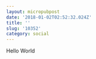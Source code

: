 ```yaml
---
layout: micropubpost
date: '2018-01-02T02:52:32.024Z'
title: ''
slug: '10352'
category: social
---
```

Hello World
